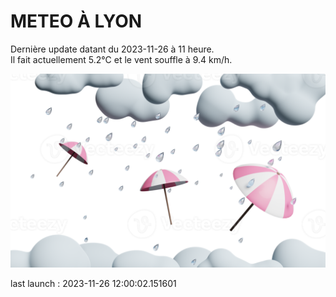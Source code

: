 # METEO À LYON

Dernière update datant du 2023-11-26 à 11 heure.  
Il fait actuellement 5.2°C et le vent souffle à 9.4 km/h.      

![](./.github/rain.png)

last launch : 2023-11-26 12:00:02.151601
